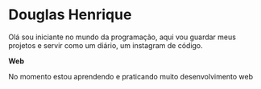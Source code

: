 <h1>Douglas Henrique</h1>

Olá sou iniciante no mundo da programação, aqui vou guardar meus projetos e servir como um diário, um instagram de código.

<strong>Web</strong>

No momento estou aprendendo e praticando muito desenvolvimento web



